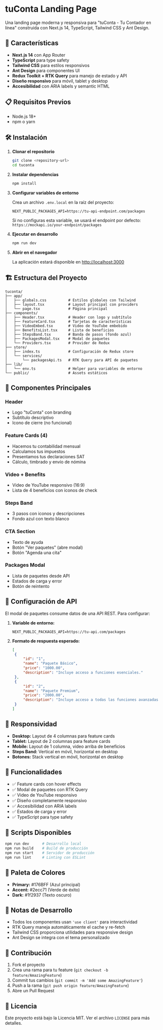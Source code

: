 # tuConta Landing Page

Una landing page moderna y responsiva para "tuConta - Tu Contador en línea" construida con Next.js 14, TypeScript, Tailwind CSS y Ant Design.

## 🚀 Características

- **Next.js 14** con App Router
- **TypeScript** para type safety
- **Tailwind CSS** para estilos responsivos
- **Ant Design** para componentes UI
- **Redux Toolkit + RTK Query** para manejo de estado y API
- **Diseño responsivo** para móvil, tablet y desktop
- **Accesibilidad** con ARIA labels y semantic HTML

## 📋 Requisitos Previos

- Node.js 18+
- npm o yarn

## 🛠️ Instalación

1. **Clonar el repositorio**

   ```bash
   git clone <repository-url>
   cd tuconta
   ```

2. **Instalar dependencias**

   ```bash
   npm install
   ```

3. **Configurar variables de entorno**

   Crea un archivo `.env.local` en la raíz del proyecto:

   ```env
   NEXT_PUBLIC_PACKAGES_API=https://tu-api-endpoint.com/packages
   ```

   Si no configuras esta variable, se usará el endpoint por defecto:
   `https://mockapi.io/your-endpoint/packages`

4. **Ejecutar en desarrollo**

   ```bash
   npm run dev
   ```

5. **Abrir en el navegador**

   La aplicación estará disponible en [http://localhost:3000](http://localhost:3000)

## 🏗️ Estructura del Proyecto

```
tuconta/
├── app/
│   ├── globals.css          # Estilos globales con Tailwind
│   ├── layout.tsx           # Layout principal con providers
│   └── page.tsx             # Página principal
├── components/
│   ├── Header.tsx           # Header con logo y subtítulo
│   ├── FeatureCard.tsx      # Tarjetas de características
│   ├── VideoEmbed.tsx       # Video de YouTube embebido
│   ├── BenefitsList.tsx     # Lista de beneficios
│   ├── StepsBand.tsx        # Banda de pasos (fondo azul)
│   ├── PackagesModal.tsx    # Modal de paquetes
│   └── Providers.tsx        # Provider de Redux
├── store/
│   ├── index.ts             # Configuración de Redux store
│   └── services/
│       └── packagesApi.ts   # RTK Query para API de paquetes
├── lib/
│   └── env.ts               # Helper para variables de entorno
└── public/                  # Assets estáticos
```

## 🎨 Componentes Principales

### Header

- Logo "tuConta" con branding
- Subtítulo descriptivo
- Icono de cierre (no funcional)

### Feature Cards (4)

- Hacemos tu contabilidad mensual
- Calculamos tus impuestos
- Presentamos tus declaraciones SAT
- Cálculo, timbrado y envío de nómina

### Video + Benefits

- Video de YouTube responsivo (16:9)
- Lista de 4 beneficios con iconos de check

### Steps Band

- 3 pasos con iconos y descripciones
- Fondo azul con texto blanco

### CTA Section

- Texto de ayuda
- Botón "Ver paquetes" (abre modal)
- Botón "Agenda una cita"

### Packages Modal

- Lista de paquetes desde API
- Estados de carga y error
- Botón de reintento

## 🔧 Configuración de API

El modal de paquetes consume datos de una API REST. Para configurar:

1. **Variable de entorno:**

   ```env
   NEXT_PUBLIC_PACKAGES_API=https://tu-api.com/packages
   ```

2. **Formato de respuesta esperado:**
   ```json
   [
   	{
   		"id": "1",
   		"name": "Paquete Básico",
   		"price": "1000.00",
   		"description": "Incluye acceso a funciones esenciales."
   	},
   	{
   		"id": "2",
   		"name": "Paquete Premium",
   		"price": "2000.00",
   		"description": "Incluye acceso a todas las funciones avanzadas."
   	}
   ]
   ```

## 📱 Responsividad

- **Desktop:** Layout de 4 columnas para feature cards
- **Tablet:** Layout de 2 columnas para feature cards
- **Mobile:** Layout de 1 columna, video arriba de beneficios
- **Steps Band:** Vertical en móvil, horizontal en desktop
- **Botones:** Stack vertical en móvil, horizontal en desktop

## 🎯 Funcionalidades

- ✅ Feature cards con hover effects
- ✅ Modal de paquetes con RTK Query
- ✅ Video de YouTube responsivo
- ✅ Diseño completamente responsivo
- ✅ Accesibilidad con ARIA labels
- ✅ Estados de carga y error
- ✅ TypeScript para type safety

## 🚀 Scripts Disponibles

```bash
npm run dev      # Desarrollo local
npm run build    # Build de producción
npm run start    # Servidor de producción
npm run lint     # Linting con ESLint
```

## 🎨 Paleta de Colores

- **Primary:** #176BFF (Azul principal)
- **Accent:** #2ecc71 (Verde de éxito)
- **Dark:** #1f2937 (Texto oscuro)

## 📝 Notas de Desarrollo

- Todos los componentes usan `'use client'` para interactividad
- RTK Query maneja automáticamente el cache y re-fetch
- Tailwind CSS proporciona utilidades para responsive design
- Ant Design se integra con el tema personalizado

## 🤝 Contribución

1. Fork el proyecto
2. Crea una rama para tu feature (`git checkout -b feature/AmazingFeature`)
3. Commit tus cambios (`git commit -m 'Add some AmazingFeature'`)
4. Push a la rama (`git push origin feature/AmazingFeature`)
5. Abre un Pull Request

## 📄 Licencia

Este proyecto está bajo la Licencia MIT. Ver el archivo `LICENSE` para más detalles.
